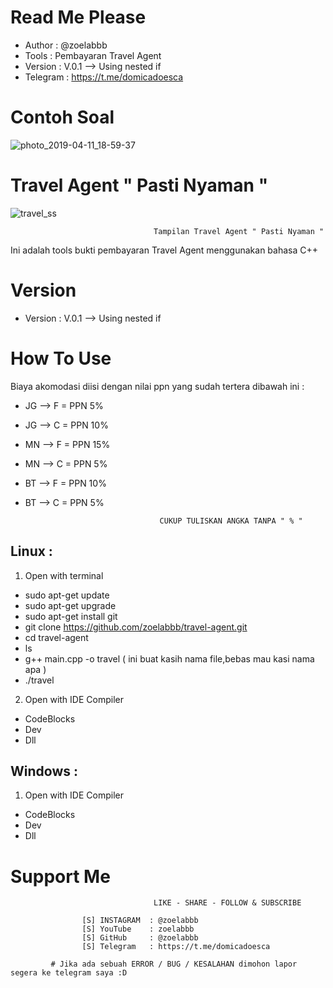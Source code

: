 # Read Me Please
  * Author    : @zoelabbb
  * Tools     : Pembayaran Travel Agent
  * Version   : V.0.1 --> Using nested if
  * Telegram  : https://t.me/domicadoesca


# Contoh Soal
![photo_2019-04-11_18-59-37](https://user-images.githubusercontent.com/49254668/55964018-1b0dfb00-5c9e-11e9-8edd-19917a1569df.jpg)


# Travel Agent " Pasti Nyaman "
![travel_ss](https://user-images.githubusercontent.com/49254668/55961887-02034b00-5c9a-11e9-86fe-b14c6a085798.png)
                                    
                                    Tampilan Travel Agent " Pasti Nyaman "  
Ini adalah tools bukti pembayaran Travel Agent menggunakan bahasa C++


# Version
  * Version : V.0.1 --> Using nested if
  
# How To Use
Biaya akomodasi diisi dengan nilai ppn yang sudah tertera dibawah ini :
- JG --> F = PPN 5%
- JG --> C = PPN 10%
- MN --> F = PPN 15%
- MN --> C = PPN 5%
- BT --> F = PPN 10%
- BT --> C = PPN 5%

                                    CUKUP TULISKAN ANGKA TANPA " % "

## Linux :
1. Open with terminal
  * sudo apt-get update
  * sudo apt-get upgrade
  * sudo apt-get install git
  * git clone https://github.com/zoelabbb/travel-agent.git
  * cd travel-agent
  * ls
  * g++ main.cpp -o travel ( ini buat kasih nama file,bebas mau kasi nama apa )
  * ./travel

2. Open with IDE Compiler
  * CodeBlocks
  * Dev
  * Dll
  
## Windows :
1. Open with IDE Compiler
  * CodeBlocks
  * Dev
  * Dll
  
  
# Support Me

                                    LIKE - SHARE - FOLLOW & SUBSCRIBE

                    [S] INSTAGRAM  : @zoelabbb
                    [S] YouTube    : zoelabbb
                    [S] GitHub     : @zoelabbb
                    [S] Telegram   : https://t.me/domicadoesca
                    
             # Jika ada sebuah ERROR / BUG / KESALAHAN dimohon lapor segera ke telegram saya :D
